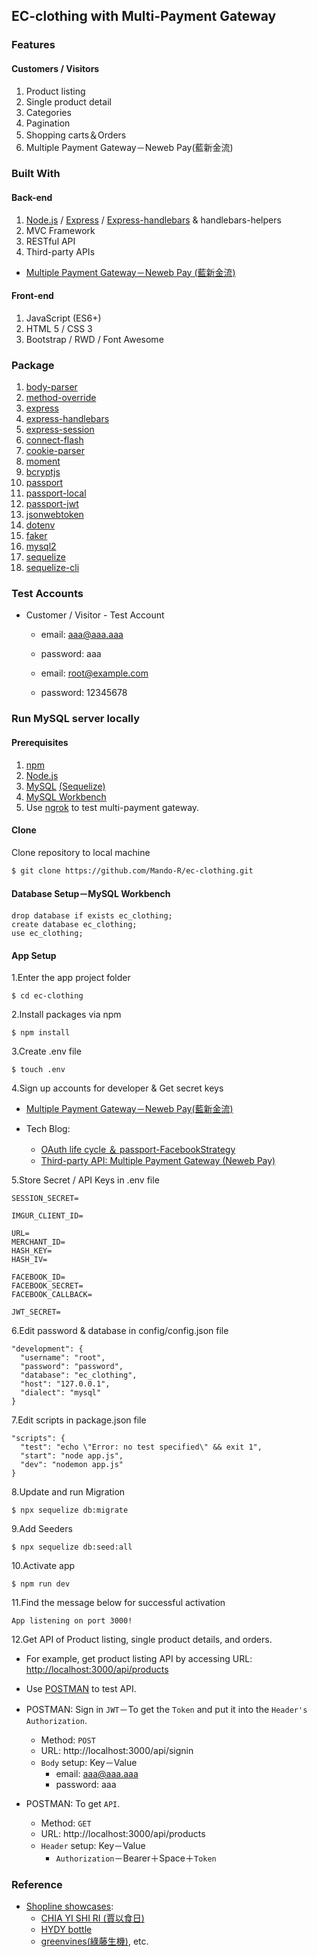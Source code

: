 ## EC-clothing with Multi-Payment Gateway

### Features

#### Customers / Visitors
1. Product listing
2. Single product detail
3. Categories
4. Pagination
5. Shopping carts＆Orders
6. Multiple Payment Gateway－Neweb Pay(藍新金流)

### Built With

#### Back-end
1.	[Node.js](https://nodejs.org/en/) / [Express](https://expressjs.com/) / [Express-handlebars](https://www.npmjs.com/package/express-handlebars) & handlebars-helpers
2.	MVC Framework
3.	RESTful API
4.	Third-party APIs
  - [Multiple Payment Gateway－Neweb Pay (藍新金流)](https://www.newebpay.com/website/Page/content/download_api)

#### Front-end
1. JavaScript (ES6+)
2. HTML 5 / CSS 3
3. Bootstrap / RWD / Font Awesome

### Package
1. [body-parser](https://www.npmjs.com/package/body-parser)
2. [method-override](https://www.npmjs.com/package/method-override)
3. [express](https://www.npmjs.com/package/express)
4. [express-handlebars](https://www.npmjs.com/package/express-handlebars)
5. [express-session](https://www.npmjs.com/package/express-session)
6. [connect-flash](https://www.npmjs.com/package/connect-flash)
7. [cookie-parser](https://www.npmjs.com/package/cookie-parser)
8. [moment](https://www.npmjs.com/package/moment)
9. [bcryptjs](https://www.npmjs.com/package/bcryptjs)
10. [passport](https://www.npmjs.com/package/passport)
11. [passport-local](https://www.npmjs.com/package/passport-local)
12. [passport-jwt](https://www.npmjs.com/package/passport-jwt)
13. [jsonwebtoken](https://www.npmjs.com/package/jsonwebtoken)
14. [dotenv](https://www.npmjs.com/package/dotenv)
15. [faker](https://www.npmjs.com/package/faker)
16. [mysql2](https://www.npmjs.com/package/mysql2)
17. [sequelize](https://www.npmjs.com/package/sequelize)
18. [sequelize-cli](https://www.npmjs.com/package/sequelize-cli)

### Test Accounts
+ Customer / Visitor - Test Account
  - email: aaa@aaa.aaa
  - password: aaa

  - email: root@example.com
  - password: 12345678

### Run MySQL server locally
#### Prerequisites
1. [npm](https://www.npmjs.com/)
2. [Node.js](https://nodejs.org/en/) 
3. [MySQL](https://www.mysql.com/) [(Sequelize)](https://sequelize.org/master/index.html)
4. [MySQL Workbench](https://www.mysql.com/products/workbench/)
5. Use [ngrok](https://ngrok.com/) to test multi-payment gateway.

#### Clone
Clone repository to local machine

    $ git clone https://github.com/Mando-R/ec-clothing.git

#### Database Setup－MySQL Workbench

    drop database if exists ec_clothing;
    create database ec_clothing;
    use ec_clothing;

#### App Setup
1.Enter the app project folder

    $ cd ec-clothing

2.Install packages via npm

    $ npm install

3.Create .env file

    $ touch .env

4.Sign up accounts for developer & Get secret keys
+ [Multiple Payment Gateway－Neweb Pay(藍新金流)](https://www.newebpay.com/website/Page/content/download_api)

+ Tech Blog:
  - [OAuth life cycle ＆ passport-FacebookStrategy](https://ryanx94.medium.com/oauth-life-cycle-passport-facebookstrategy-392b689e472c)
  - [Third-party API: Multiple Payment Gateway (Neweb Pay)](https://ryanx94.medium.com/third-party-api-multiple-payment-gateway-neweb-pay-89be25f4bab0)

5.Store Secret / API Keys in .env file

    SESSION_SECRET=
    
    IMGUR_CLIENT_ID=
    
    URL=
    MERCHANT_ID=
    HASH_KEY=
    HASH_IV=
    
    FACEBOOK_ID=
    FACEBOOK_SECRET=
    FACEBOOK_CALLBACK=
    
    JWT_SECRET=  

6.Edit password & database in config/config.json file
  
    "development": {
      "username": "root",
      "password": "password",
      "database": "ec_clothing",
      "host": "127.0.0.1",
      "dialect": "mysql"
    }

7.Edit scripts in package.json file 

    "scripts": {
      "test": "echo \"Error: no test specified\" && exit 1",
      "start": "node app.js",
      "dev": "nodemon app.js"
    }

8.Update and run Migration

    $ npx sequelize db:migrate

9.Add Seeders

    $ npx sequelize db:seed:all

10.Activate app

    $ npm run dev

11.Find the message below for successful activation

    App listening on port 3000!

12.Get API of Product listing, single product details, and orders.
+ For example, get product listing API by accessing URL: [http://localhost:3000/api/products](http://localhost:3000/api/products)

+ Use [POSTMAN](https://www.postman.com/downloads/) to test API.
+ POSTMAN: Sign in `JWT`－To get the `Token` and put it into the `Header's Authorization`.
  - Method: `POST`
  - URL: http://localhost:3000/api/signin
  - `Body` setup: Key－Value
    * email: aaa@aaa.aaa
    * password: aaa

+ POSTMAN: To get `API`.
  - Method: `GET`
  - URL: http://localhost:3000/api/products
  - `Header` setup: Key－Value
    * `Authorization`－Bearer＋Space＋`Token`

### Reference
+ [Shopline showcases](https://shopline.tw/showcase):
  - [CHIA YI SHI RI (賈以食日)](https://www.chiaselect.com/)
  - [HYDY bottle](https://shoptw.myhydy.com/)
  - [greenvines(綠藤生機)](https://www.greenvines.com.tw/), etc.
